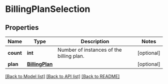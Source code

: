 # BillingPlanSelection

## Properties
Name | Type | Description | Notes
------------ | ------------- | ------------- | -------------
**count** | **int** | Number of instances of the billing plan. | [optional] 
**plan** | [**BillingPlan**](BillingPlan.md) |  | [optional] 

[[Back to Model list]](../README.md#documentation-for-models) [[Back to API list]](../README.md#documentation-for-api-endpoints) [[Back to README]](../README.md)

